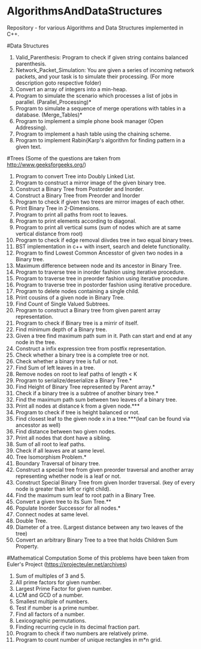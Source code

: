 # AlgorithmsAndDataStructures
Repository - for various Algorithms and Data Structures implemented in C++.

#Data Structures
 1. Valid_Parenthesis: Program to check if given string contains balanced parenthesis.
 2. Network_Packet_Simulation: You are given a series of incoming network packets, and your task is to simulate their  processing. (For more description goto respective folder)
 3. Convert an array of integers into a min-heap.
 4. Program to simulate the scenario which processes a list of jobs in parallel. (Parallel_Processing)*
 5. Program to simulate a sequence of merge operations with tables in a database. (Merge_Tables)*
 6. Program to implement a simple phone book manager (Open Addressing).
 7. Program to implement a hash table using the chaining scheme.
 8. Program to implement Rabin{Karp's algorithm for finding pattern in a given text.

#Trees 
(Some of the questions are taken from http://www.geeksforgeeks.org/)
 1. Program to convert Tree into Doubly Linked List.
 2. Program to construct a mirror image of the given binary tree.
 3. Construct a Binary Tree from Postorder and Inorder.
 4. Construct a Binary Tree from Preorder and Inorder
 5. Program to check if given two trees are mirror images of each other.
 6. Print Binary Tree in 2-Dimensions.
 7. Program to print all paths from root to leaves.
 8. Program to print elements according to diagonal. 
 9. Program to print all vertical sums (sum of nodes which are at same vertical distance from root)
 10. Program to check if edge removal diivdes tree in two equal binary trees.
 11. BST implementation in c++ with insert, search and delete functionality.
 12. Program to find Lowest Common Ancesstor of given two nodes in a Binary tree.
 13. Maximum difference between node and its ancestor in Binary Tree.
 14. Program to traverse tree in inorder fashion using iterative procedure.
 15. Program to traverse tree in preorder fashion using iterative procedure.
 16. Program to traverse tree in postorder fashion using iterative procedure. 
 17. Program to delete nodes containing a single child.
 18. Print cousins of a given node in Binary Tree.
 19. Find Count of Single Valued Subtrees.
 20. Program to construct a Binary tree from given parent array representation.
 21. Program to check if Binary tree is a mirrir of itself.
 22. Find minimum depth of a Binary tree.
 23. Given a tree find maximum path sum in it. Path can start and end at any node in the tree.
 24. Construct a infix expression tree from postfix representation.
 25. Check whether a binary tree is a complete tree or not.
 26. Check whether a binary tree is full or not.
 27. Find Sum of left leaves in a tree.
 28. Remove nodes on root to leaf paths of length < K
 29. Program to serialize/deserialize a Binary Tree.*
 30. Find Height of Binary Tree represented by Parent array.*
 31. Check if a binary tree is a subtree of another binary tree.*
 32. Find the maximum path sum between two leaves of a binary tree.
 33. Print all nodes at distance k from a given node.***
 34. Program to check if tree is height balanced or not.
 35. Find closest leaf to the given node x in a tree.***(leaf can be found via ancesstor as well)
 36. Find distance between two given nodes.
 37. Print all nodes that dont have a sibling.
 38. Sum of all root to leaf paths.
 39. Check if all leaves are at same level.
 40. Tree Isomorphism Problem.*
 41. Boundary Traversal of binary tree.
 42. Construct a special tree from given preorder traversal and another array representing whether node is a leaf or not.
 43. Construct Special Binary Tree from given Inorder traversal. (key of every node is greater than left or right child).
 44. Find the maximum sum leaf to root path in a Binary Tree.
 45. Convert a given tree to its Sum Tree.**
 46. Populate Inorder Successor for all nodes.*
 47. Connect nodes at same level.
 48. Double Tree.
 49. Diameter of a tree. (Largest distance between any two leaves of the tree)
 50. Convert an arbitrary Binary Tree to a tree that holds Children Sum Property.


#Mathematical Computation
Some of this problems have been taken from Euler's Project (https://projecteuler.net/archives)
 1. Sum of multiples of 3 and 5.
 2. All prime factors for given number.
 3. Largest Prime Factor for given number.
 4. LCM and GCD of a number.
 5. Smallest multiple of numbers.
 6. Test if number is a prime number.
 7. Find all factors of a number.
 8. Lexicographic permutations.
 9. Finding recurring cycle in its decimal fraction part.
 10. Program to check if two numbers are relatively prime.
 11. Program to count number of unique rectangles in m*n grid.